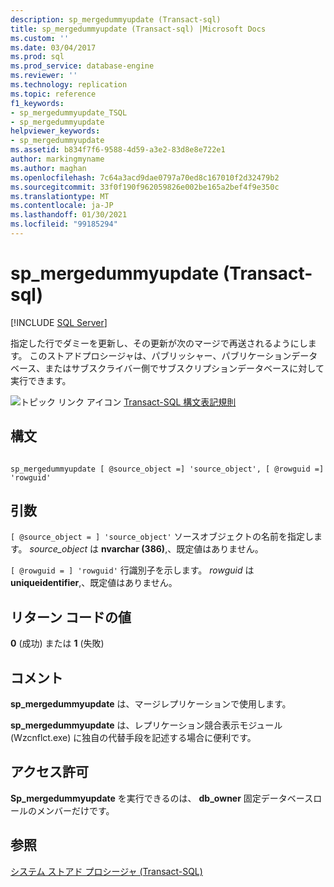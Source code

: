 ```yaml
---
description: sp_mergedummyupdate (Transact-sql)
title: sp_mergedummyupdate (Transact-sql) |Microsoft Docs
ms.custom: ''
ms.date: 03/04/2017
ms.prod: sql
ms.prod_service: database-engine
ms.reviewer: ''
ms.technology: replication
ms.topic: reference
f1_keywords:
- sp_mergedummyupdate_TSQL
- sp_mergedummyupdate
helpviewer_keywords:
- sp_mergedummyupdate
ms.assetid: b834f7f6-9588-4d59-a3e2-83d8e8e722e1
author: markingmyname
ms.author: maghan
ms.openlocfilehash: 7c64a3acd9dae0797a70ed8c167010f2d32479b2
ms.sourcegitcommit: 33f0f190f962059826e002be165a2bef4f9e350c
ms.translationtype: MT
ms.contentlocale: ja-JP
ms.lasthandoff: 01/30/2021
ms.locfileid: "99185294"
---
```

# <a name="sp_mergedummyupdate-transact-sql"></a>sp_mergedummyupdate (Transact-sql)
[!INCLUDE [SQL Server](../../includes/applies-to-version/sqlserver.md)]

  指定した行でダミーを更新し、その更新が次のマージで再送されるようにします。 このストアドプロシージャは、パブリッシャー、パブリケーションデータベース、またはサブスクライバー側でサブスクリプションデータベースに対して実行できます。  
  
 ![トピック リンク アイコン](../../database-engine/configure-windows/media/topic-link.gif "トピック リンク アイコン") [Transact-SQL 構文表記規則](../../t-sql/language-elements/transact-sql-syntax-conventions-transact-sql.md)  
  
## <a name="syntax"></a>構文  
  
```  
  
sp_mergedummyupdate [ @source_object =] 'source_object', [ @rowguid =] 'rowguid'  
```  
  
## <a name="arguments"></a>引数  
`[ @source_object = ] 'source_object'` ソースオブジェクトの名前を指定します。 *source_object* は **nvarchar (386)**,、既定値はありません。  
  
`[ @rowguid = ] 'rowguid'` 行識別子を示します。 *rowguid* は **uniqueidentifier**,、既定値はありません。  
  
## <a name="return-code-values"></a>リターン コードの値  
 **0** (成功) または **1** (失敗)  
  
## <a name="remarks"></a>コメント  
 **sp_mergedummyupdate** は、マージレプリケーションで使用します。  
  
 **sp_mergedummyupdate** は、レプリケーション競合表示モジュール (Wzcnflct.exe) に独自の代替手段を記述する場合に便利です。  
  
## <a name="permissions"></a>アクセス許可  
 **Sp_mergedummyupdate** を実行できるのは、 **db_owner** 固定データベースロールのメンバーだけです。  
  
## <a name="see-also"></a>参照  
 [システム ストアド プロシージャ &#40;Transact-SQL&#41;](../../relational-databases/system-stored-procedures/system-stored-procedures-transact-sql.md)  
  
  
